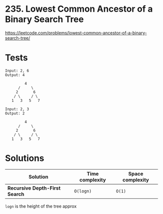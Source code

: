 # 235. Lowest Common Ancestor of a Binary Search Tree

https://leetcode.com/problems/lowest-common-ancestor-of-a-binary-search-tree/


# Tests

```
Input: 2, 6
Output: 4

         4
      /     \
     2       6
    / \     / \
   1   3   5   7
```


```
Input: 2, 3
Output: 2

         4
      /     \
     2       6
    / \     / \
   1   3   5   7
```


# Solutions

| Solution                         | Time complexity | Space complexity |
|----------------------------------|-----------------|------------------|
| **Recursive Depth-First Search** | `O(logn)`       | `O(1)`           |

`logn` is the height of the tree approx

[//]: # "Hint: Find the split."
